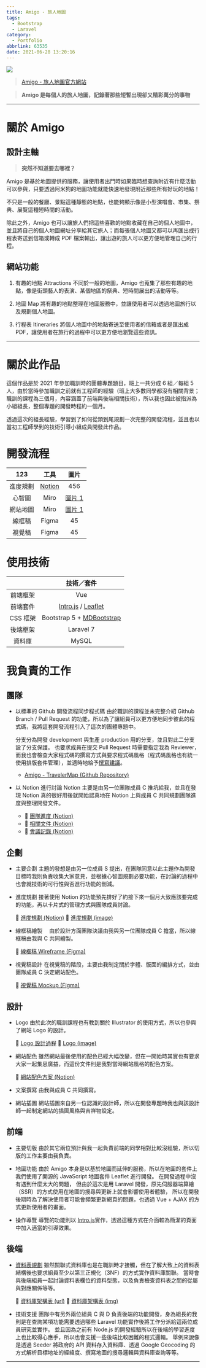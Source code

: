 ```yaml
---
title: Amigo - 旅人地圖
tags:
  - Bootstrap
  - Laravel
category:
  - Portfolio
abbrlink: 63535
date: 2021-06-28 13:20:16
---
```


![](map.png)

> [Amigo - 旅人地圖官方網站](https://110-03-nchu-amigo.dev-hub.io/)

> **Amigo 是每個人的旅人地圖，記錄著那些短暫出現卻又精彩萬分的事物**

---

# 關於 Amigo

## 設計主軸

> **突然不知道要去哪裡？**

Amigo 是基於地圖提供的服務，讓使用者出門時如果臨時想查詢附近有什麼活動可以參與，只要透過阿米狗的地圖功能就能快速地發現附近那些所有好玩的地點！

不只是一般的餐廳、景點這種靜態的地點，也能夠顯示像是小型演唱會、市集、祭典、展覽這種短時間的活動。

除此之外，Amigo 也可以讓旅人們把這些喜歡的地點收藏在自己的個人地圖中，並且將自己的個人地圖網址分享給其它旅人；而每張個人地圖又都可以再匯出成行程表寄送到信箱或轉成 PDF 檔案輸出，讓出遊的旅人可以更方便地管理自己的行程。

## 網站功能

1. 有趣的地點 Attractions
   不同於一般的地圖，Amigo 也蒐集了那些有趣的地點，像是街頭藝人的表演、某個地區的祭典、短時間展出的活動等等。

2. 地圖 Map
   將有趣的地點整理在地圖服務中，並讓使用者可以透過地圖旅行以及規劃個人地圖。

3. 行程表 Itineraries
   將個人地圖中的地點寄送至使用者的信箱或者是匯出成 PDF，讓使用者在旅行的過程中可以更方便地瀏覽這些資訊。

---

# 關於此作品

這個作品是於 2021 年參加職訓時的團體專題題目，班上一共分成 6 組／每組 5 人，由於當時參加職訓之前就有工程師的經驗（班上大多數同學都沒有相關背景；職訓的課程為三個月，內容涵蓋了前端與後端相關技術），所以我也因此被指派為小組組長，整個專題的開發時程約一個月。

透過這次的組長經驗，學習到了如何從頭到尾規劃一次完整的開發流程，並且也以當初工程師學到的技術引導小組成員開發此作品。

# 開發流程

|   123    |                               工具                               |          圖片          |
| :------: | :--------------------------------------------------------------: | :--------------------: |
| 進度規劃 | [Notion](https://www.notion.so/943a743b56ad4e66bb511cd3f50e96eb) |          456           |
|  心智圖  |                               Miro                               | [圖片 1](mind-map.jpg) |
| 網站地圖 |                               Miro                               | [圖片 1](site-map.jpg) |
|  線框稿  |                              Figma                               |           45           |
|  視覺稿  |                              Figma                               |           45           |

# 使用技術

|          |                              技術／套件                              |
| :------: | :------------------------------------------------------------------: |
| 前端框架 |                                 Vue                                  |
| 前端套件 | [Intro.js](https://introjs.com/) / [Leaflet](https://leafletjs.com/) |
| CSS 框架 |        Bootstrap 5 + [MDBootstrap](https://mdbootstrap.com/)         |
| 後端框架 |                              Laravel 7                               |
|  資料庫  |                                MySQL                                 |

# 我負責的工作

## 團隊

- 以標準的 Github 開發流程同步程式碼
  由於職訓的課程並未完整介紹 Github Branch / Pull Request 的功能，所以為了讓組員可以更方便地同步彼此的程式碼，我將這套開發流程引入了這次的團體專題中。

  分支分為開發 development 與生產 production 用的分支，並且對此二分支設了分支保護。
  也要求成員在提交 Pull Request 時需要指定我為 Reviewer，而我也會檢查大家程式碼的撰寫方式與要求程式碼風格（程式碼風格也有統一使用排版套件管理），並適時地給予[撰寫建議](https://github.com/DahisC/Amigo-TravelerMap/pull/44)。

  - [Amigo - TravelerMap (Github Repository)](https://github.com/DahisC/Amigo-TravelerMap)

- 以 Notion 進行討論
  Notion 主要是由另一位團隊成員 C 推坑給我，並且在發現 Notion 真的很好用後就開始認真地在 Notion 上與成員 C 共同規劃團隊進度與整理開發文件。
  - 🔗 [團隊進度 (Notion)](https://www.notion.so/943a743b56ad4e66bb511cd3f50e96eb)
  - 🔗 [相關文件 (Notion)](https://www.notion.so/fafd0d0421aa4bc8b7297e5341e3ec35?v=8e9230e23e314e3d8396fc40e3983fe1)
  - 🔗 [會議記錄 (Notion)](https://www.notion.so/a0074213ee6d44439ceb64213669b0bf?v=bd5bce8b22fe40a68098deb5a8dc20eb)

## 企劃

- 主要企劃
  主題的發想是由另一位成員 S 提出，在團隊同意以此主題作為開發目標時我則負責收集大家意見，並根據心智圖規劃必要功能，在討論的過程中也會就技術的可行性與否進行功能的刪減。

- 進度規劃
  接著使用 Notion 的功能預先排好了約接下來一個月大致應該要完成的功能，再以卡片式的管理方式與團隊成員討論。

  🔗 [進度規劃 (Notion)](https://www.notion.so/943a743b56ad4e66bb511cd3f50e96eb)
  🔗 [進度規劃 (image)](notion-progression.png)

- 線框稿繪製
  　由於設計方面團隊決議由我與另一位團隊成員 C 擔當，所以線框稿由我與 C 共同繪製。

  🔗 [線框稿 Wireframe (Figma)](https://www.figma.com/file/q9vcJwvKaEzpASradvq6dL/Amigo-%E7%B7%9A%E6%A1%86%E7%A8%BF-Wireframe?node-id=0%3A1)

- 視覺稿設計
  在視覺稿的階段，主要由我制定關於字體、版面的編排方式，並由團隊成員 C 決定網站配色。

  🔗 [視覺稿 Mockup (Figma)](https://www.figma.com/file/BoRbTIjRXJ6e0zjadg2Awq/Amigo-Wireframe-and-Mockup?node-id=0%3A1)

## 設計

- Logo
  由於此次的職訓課程也有教到關於 Illustrator 的使用方式，所以也參與了網站 Logo 的設計。

  🔗 [Logo 設計過程](https://www.notion.so/Dahis-Amigo-Logo-77cb7e93c85e46bb9f099185e135bdf2)
  🔗 [Logo (image)](logo.svg)

- 網站配色
  雖然網站最後使用的配色已經大幅改變，但在一開始時其實也有要求大家一起集思廣益，而這份文件則是我對當時網站風格的配色方案。

  🔗 [網站配色方案 (Notion)](https://www.notion.so/Dahis-58f4872bbeb34cd9851691a2a9e5f8a4)

- 文案撰寫
  由我與成員 C 共同撰寫。

- 網站插圖
  網站插圖來自另一位認識的設計師，所以在開發專題時我也與該設計師一起制定網站的插圖風格與吉祥物設定。

## 前端

- 主要切版
  由於其它兩位預計與我一起負責前端的同學相對比較沒經驗，所以切版的工作主要由我負責。

- 地圖功能
  由於 Amigo 本身是以基於地圖而延伸的服務，所以在地圖的套件上我們使用了開源的 JavaScript 地圖套件 Leaflet 進行開發。
  在開發過程中沒有遇到什麼太大的問題， 但由於這次是用 Laravel 開發，原先伺服器端算繪（SSR）的方式使用在地圖的搜尋與更新上就會影響使用者體驗，
  所以在開發後期時為了解決使用者可能會頻繁更新網頁的問題，也透過 Vue + AJAX 的方式更新使用者的畫面。

- 操作導覽
  導覽的功能則以 [Intro.js](https://introjs.com/)實作，透過這種方式在介面較為簡潔的頁面中加入適當的引導效果。

## 後端

- [資料表規劃](https://dbdiagram.io/d/60a7a07db29a09603d15f05a)
  雖然關聯式資料庫也是在職訓時才接觸，但在了解大致上的資料表結構後也要求組員至少以第三正規化（3NF）的方式實作資料庫關聯。
  當時會與後端組員一起討論資料表欄位的資料型態，以及負責檢查資料表之間的從屬與對應關係等等。

  🔗 [資料庫架構表 (url)](https://dbdiagram.io/d/60da7655dd6a59714823b305)
  🔗 [資料庫架構表 (img)](database-diagram.png)

- 技術支援
  團隊中有另外兩位組員 C 與 D 負責後端的功能開發，身為組長的我則是在查詢某項功能需要透過哪些 Laravel 功能實作後將工作分派給這兩位成員研究並實作。
  並且因為之前有 Node.js 的開發經驗所以在後端的學習進度上也比較得心應手，所以也會支援一些後端比較困難的程式邏輯。
  舉例來說像是透過 Seeder 將政府的 API 資料存入資料庫、透過 Google Geocoding 的方式解析目標地址的經緯度、撰寫地圖的搜尋邏輯與資料庫查詢等等。

---
